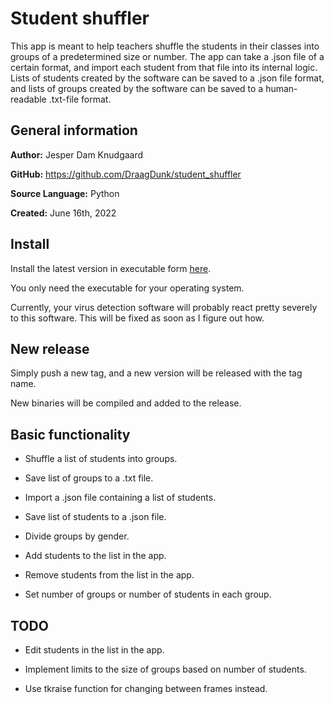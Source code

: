 # Student shuffler

This app is meant to help teachers shuffle the students in their classes into groups of a predetermined size or number. The app can take a .json file of a certain format, and import each student from that file into its internal logic. Lists of students created by the software can be saved to a .json file format, and lists of groups created by the software can be saved to a human-readable .txt-file format.

## General information

**Author:** Jesper Dam Knudgaard

**GitHub:** https://github.com/DraagDunk/student_shuffler

**Source Language:** Python

**Created:** June 16th, 2022

## Install

Install the latest version in executable form [here](https://github.com/DraagDunk/student_shuffler/releases/latest).

You only need the executable for your operating system.

Currently, your virus detection software will probably react pretty severely to this software. This will be fixed as soon as I figure out how.

## New release

Simply push a new tag, and a new version will be released with the tag name.

New binaries will be compiled and added to the release.

## Basic functionality

* Shuffle a list of students into groups.

* Save list of groups to a .txt file.

* Import a .json file containing a list of students.

* Save list of students to a .json file.

* Divide groups by gender.

* Add students to the list in the app.

* Remove students from the list in the app.

* Set number of groups or number of students in each group.
 
 ## TODO

 * Edit students in the list in the app.

 * Implement limits to the size of groups based on number of students.

 * Use tkraise function for changing between frames instead.

